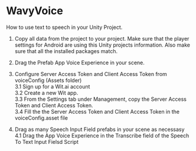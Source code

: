 # WavyVoice
How to use text to speech in your Unity Project. 
1. Copy all data from the project to your project. Make sure that the player settings for Android are using this Unity projects information. Also make sure that all the installed packages match.
2. Drag the Prefab App Voice Experience in your scene.
3. Configure Server Access Token and Client Access Token from voiceConfig (Assets folder)   
3.1 Sign up for a Wit.ai account  
3.2 Create a new Wit app.  
3.3 From the Settings tab under Management, copy the Server Access Token and Client Access Token.  
3.4 Fill the the Server Access Token and Client Access Token in the voiceConfig.asset file  

4. Drag as many Speech Input Field prefabs in your scene as necessasy  
4.1 Drag the App Voice Experience in the Transcribe field of the Speech To Text Input Fielsd Script



